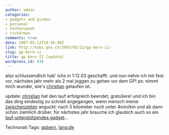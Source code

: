 ```yaml
---
author: admin
categories:
- gadgets and gizmos
- personal
- technospeak
- tschörman
comments: true
date: 2007-05-12T14:36:48Z
link: http://habi.gna.ch/2007/05/12/gp-bern-ii/
slug: gp-bern-ii
title: gp bern II [update]
wordpress_id: 939
---
```


also schlussendlich hab' ichs in 1:12.03 geschafft.
und nun nehm ich mir fest vor, nächstes jahr mehr als 2 mal joggen zu gehen vor dem GP!
ps: nimmt mich wunder, wie's [christian](http://hymnos.existenz.ch/2007/05/11/mit-high-tech-an-den-grand-prix-bern/) gelaufen ist.

update: [christian](http://hymnos.existenz.ch/2007/05/13/13016-mein-erster-grand-prix-bern/#comment-2522) hat den lauf erfolgreich beendet, gratuliere! und ich bin das ding eindeutig zu schnell angegangen, wenn mensch meine [zwischenzeiten](http://bern.mikatiming.de/2007/index.php?content=detail&id=296235) anguckt: nach 5 kilometer noch unter 4min/km und ab dann schon ziemlich drüber. für nächstes jahr brauche ich glaubich auch so ein [lauf-unterstützendes gadget](http://www.apple.com/ipod/nike/)...


Technorati Tags: [gpbern](http://www.technorati.com/tag/gpbern), [lang:de](http://www.technorati.com/tag/lang:de)

